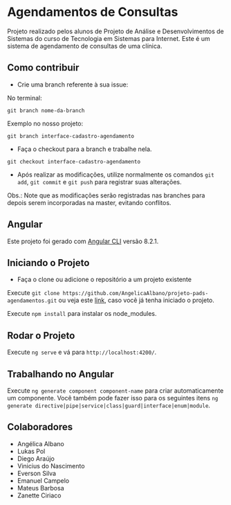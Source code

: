 # Agendamentos de Consultas
Projeto realizado pelos alunos de Projeto de Análise e Desenvolvimentos de Sistemas do curso de Tecnologia em Sistemas para Internet. Este é um sistema de agendamento de consultas de uma clínica.


## Como contribuir

* Crie uma branch referente à sua issue:

No terminal:

`git branch nome-da-branch`

Exemplo no nosso projeto:

`git branch interface-cadastro-agendamento`

* Faça o checkout para a branch e trabalhe nela.

`git checkout interface-cadastro-agendamento`

* Após realizar as modificações, utilize normalmente os comandos `git add`, `git commit` e `git push` para registrar suas
alterações.

Obs.: Note que as modificações serão registradas nas branches para depois serem incorporadas na master, evitando conflitos.


## Angular

Este projeto foi gerado com [Angular CLI](https://github.com/angular/angular-cli) versão 8.2.1.

## Iniciando o Projeto

* Faça o clone ou adicione o repositório a um projeto existente

Execute `git clone https://github.com/AngelicaAlbano/projeto-pads-agendamentos.git` ou veja este [link](https://gist.github.com/alexpchin/102854243cd066f8b88e), caso vocẽ já tenha iniciado o projeto.

Execute `npm install` para instalar os node_modules.

## Rodar o Projeto

Execute `ng serve` e vá para `http://localhost:4200/`. 

## Trabalhando no Angular

Execute `ng generate component component-name` para criar automaticamente um componente. Você também pode fazer isso
para os seguintes itens `ng generate directive|pipe|service|class|guard|interface|enum|module`.


## Colaboradores

* Angélica Albano
* Lukas Pol
* Diego Araújo
* Vinicius do Nascimento
* Everson Silva
* Emanuel Campelo
* Mateus Barbosa
* Zanette Ciriaco
